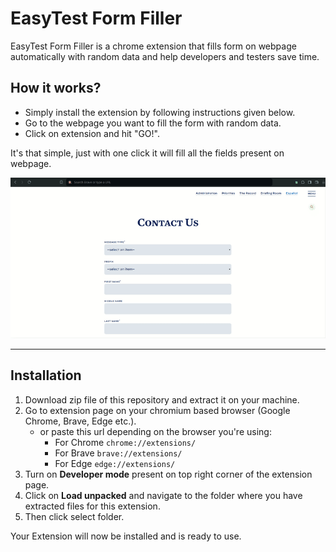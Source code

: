 # EasyTest Form Filler

EasyTest Form Filler is a chrome extension that fills form on webpage automatically with random data and help developers and testers save time.

## How it works?

* Simply install the extension by following instructions given below.
* Go to the webpage you want to fill the form with random data.
* Click on extension and hit "GO!".

It's that simple, just with one click it will fill all the fields present on webpage.

![Demo](images/demo.gif)

---

## Installation

1. Download zip file of this repository and extract it on your machine.
2. Go to extension page on your chromium based browser (Google Chrome, Brave, Edge etc.).
    - or paste this url depending on the browser you're using:
      - For Chrome `chrome://extensions/`
      - For Brave `brave://extensions/`
      - For Edge `edge://extensions/`
3. Turn on __Developer mode__ present on top right corner of the extension page.
4. Click on __Load unpacked__ and navigate to the folder where you have extracted files for this extension.
5. Then click select folder.

Your Extension will now be installed and is ready to use.
